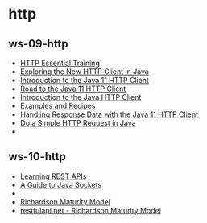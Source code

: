 # http

## ws-09-http
- [HTTP Essential Training](https://www.linkedin.com/learning/http-essential-training/welcome?resume=false&u=2113185)
- [Exploring the New HTTP Client in Java](https://www.baeldung.com/java-9-http-client)
- [Introduction to the Java 11 HTTP Client](https://www.youtube.com/watch?v=sZSdWq490Vw)
- [Road to the Java 11 HTTP Client](https://www.youtube.com/watch?v=9JxMxfKBr20)
- [Introduction to the Java HTTP Client](https://openjdk.org/groups/net/httpclient/intro.html)
- [Examples and Recipes](https://openjdk.org/groups/net/httpclient/recipes.html)
- [Handling Response Data with the Java 11 HTTP Client](https://www.youtube.com/watch?v=qiaC0QMLz5Y)
- [Do a Simple HTTP Request in Java](https://www.baeldung.com/java-http-request)
- []()
## ws-10-http
- [Learning REST APIs](https://www.linkedin.com/learning/learning-rest-apis/welcome?resume=false&u=2113185)
- [A Guide to Java Sockets](https://www.baeldung.com/a-guide-to-java-sockets)
- []()
- [Richardson Maturity Model](https://martinfowler.com/articles/richardsonMaturityModel.html)
- [restfulapi.net - Richardson Maturity Model](https://restfulapi.net/richardson-maturity-model/)
